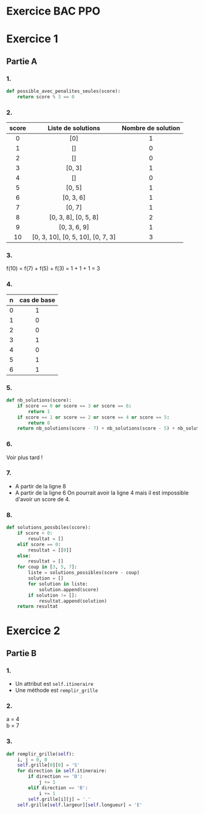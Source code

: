 # Exercice BAC PPO

# Exercice 1
## Partie A
### 1.
```python
def possible_avec_penalites_seules(score):
    return score % 3 == 0
```

### 2. 

| score | Liste de solutions | Nombre de solution |
| :---: | :---: | :---: |
|0|[0]|1|
|1|[]|0|
|2|[]|0|
|3|[0, 3]|1| 
|4|[]|0|
|5|[0, 5]|1|
|6|[0, 3, 6]|1|
|7|[0, 7]|1|
|8|[0, 3, 8], [0, 5, 8]|2|
|9|[0, 3, 6, 9]|1|
|10|[0, 3, 10], [0, 5, 10], [0, 7, 3]|3|

### 3.
f(10)   = f(7) + f(5) + f(3) = 1 + 1 + 1 = 3
### 4.
|n|cas de base|
|:---:|:---:|
|0|1|
|1|0|
|2|0|
|3|1|
|4|0|
|5|1|
|6|1|

### 5.
```python
def nb_solutions(score):
    if score == 0 or score == 3 or score == 6:
        return 1
    if score == 1 or score == 2 or score == 4 or score == 5:
        return 0
    return nb_solutions(score - 7) + nb_solutions(score - 5) + nb_solutions(score - 3)

```
### 6.
Voir plus tard !

### 7.
- A partir de la ligne 8 
- A partir de la ligne 6
On pourrait avoir la ligne 4 mais il est impossible d'avoir un score de 4.

### 8.
```python
def solutions_possbiles(score):
    if score < 0:
        resultat = []
    elif score == 0:
        resultat = [[0]]
    else:
        resultat = []
    for coup in [3, 5, 7]:
        liste = solutions_possibles(score - coup)
        solution = []
        for solution in liste:
            solution.append(score)
        if solution != []:
            resultat.append(solution)
    return resultat        
```

# Exercice 2
## Partie B
### 1. 
- Un attribut est ```self.itineraire``` 
- Une méthode est ```remplir_grille```

### 2.
a = 4  
b = 7

### 3.
```python
def remplir_grille(self):
    i, j = 0, 0
    self.grille[0][0] = 'S'
    for direction in self.itineraire:
        if direction == 'D':
            j += 1
        elif direction == 'B':
            i += 1
        self.grille[i][j] = '.'
    self.grille[self.largeur][self.longueur] = 'E'
```